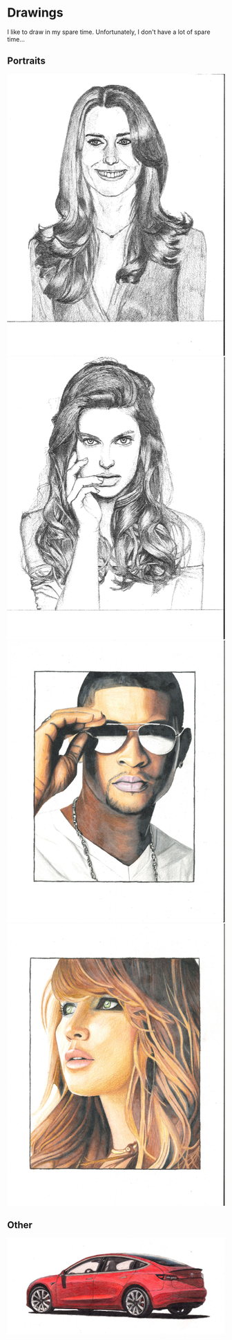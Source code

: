 # Drawings

I like to draw in my spare time. Unfortunately, I don't have a lot of spare time...

## Portraits

<center><img src="drawings/Kate_Middleton_drawing_scanned.pdf" alt="Kate Middleton sketch" width="600"/></center>  

<center><img src="drawings/Model1_drawing_scanned.pdf" alt="Model1 sketch" width="600"/></center>  

<center><img src="drawings/Usher_drawing_scanned.pdf" alt="Usher drawing" width="600"/></center>  

<center><img src="drawings/Jennifer_Lawrence_drawing_scanned.pdf" alt="Jennifer_Lawrence drawing" width="600"/></center>  

## Other

<center><img src="drawings/Tesla_Model_3_Red_drawing_scanned_cropped.png" alt="Tesla Model 3" width="600"/></center>  
